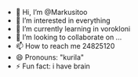 - 👋 Hi, I’m @Markusitoo
- 👀 I’m interested in everything
- 🌱 I’m currently learning in vorokloni
- 💞️ I’m looking to collaborate on ...
- 📫 How to reach me 24825120
- 😄 Pronouns: "kurila"
- ⚡ Fun fact: i have brain

<!---
Markusitoo/Markusitoo is a ✨ special ✨ repository because its `README.md` (this file) appears on your GitHub profile.
You can click the Preview link to take a look at your changes.
--->

